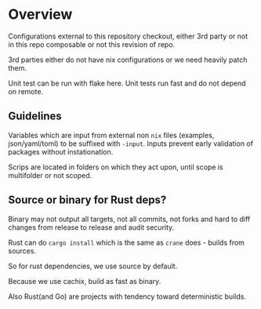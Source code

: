# Overview

Configurations external to this repository checkout, either 3rd party or not in this repo composable or not this revision of repo.

3rd parties either do not have nix configurations or we need heavily patch them.

Unit test can be run with flake here. Unit tests run fast and do not depend on remote.


## Guidelines

Variables which are input from external non `nix` files (examples, json/yaml/toml) to be suffixed with `-input`. Inputs prevent early validation of packages without instationation.  

Scrips are located in folders on which they act upon, until scope is multifolder or not scoped.
## Source or binary for Rust deps?

Binary may not output all targets, not all commits, not forks and hard to diff changes from release to release and audit security.

Rust can do `cargo install` which is the same as `crane` does - builds from sources.

So for rust dependencies, we use source by default.

Because we use cachix, build as fast as binary.

Also Rust(and Go) are projects with tendency toward deterministic builds.
